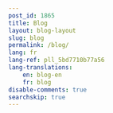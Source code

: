 ```yaml
---
post_id: 1865
title: Blog
layout: blog-layout
slug: blog
permalink: /blog/
lang: fr
lang-ref: pll_5bd7710b77a56
lang-translations:
    en: blog-en
    fr: blog
disable-comments: true
searchskip: true
---
```


